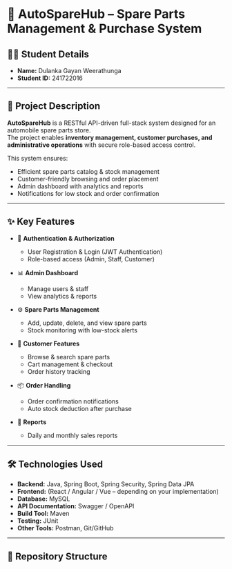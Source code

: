 # 🚗 AutoSpareHub – Spare Parts Management & Purchase System

## 👨‍🎓 Student Details
- **Name:** Dulanka Gayan Weerathunga
- **Student ID:** 241722016

---

## 📌 Project Description
**AutoSpareHub** is a RESTful API-driven full-stack system designed for an automobile spare parts store.  
The project enables **inventory management, customer purchases, and administrative operations** with secure role-based access control.

This system ensures:
- Efficient spare parts catalog & stock management
- Customer-friendly browsing and order placement
- Admin dashboard with analytics and reports
- Notifications for low stock and order confirmation

---

## ✨ Key Features
- 🔑 **Authentication & Authorization**
    - User Registration & Login (JWT Authentication)
    - Role-based access (Admin, Staff, Customer)

- 📊 **Admin Dashboard**
    - Manage users & staff
    - View analytics & reports

- ⚙️ **Spare Parts Management**
    - Add, update, delete, and view spare parts
    - Stock monitoring with low-stock alerts

- 🛒 **Customer Features**
    - Browse & search spare parts
    - Cart management & checkout
    - Order history tracking

- 📦 **Order Handling**
    - Order confirmation notifications
    - Auto stock deduction after purchase

- 📑 **Reports**
    - Daily and monthly sales reports

---

## 🛠️ Technologies Used
- **Backend:** Java, Spring Boot, Spring Security, Spring Data JPA
- **Frontend:** (React / Angular / Vue – depending on your implementation)
- **Database:** MySQL
- **API Documentation:** Swagger / OpenAPI
- **Build Tool:** Maven
- **Testing:** JUnit
- **Other Tools:** Postman, Git/GitHub

---

## 📂 Repository Structure
